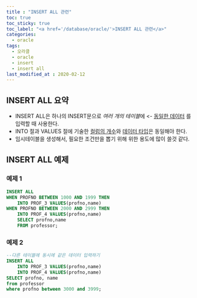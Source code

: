 ```yaml
---
title : "INSERT ALL 관련"
toc: true
toc_sticky: true
toc_label: "<a href='/database/oracle/'>INSERT ALL 관련</a>"
categories:
  - oracle
tags:
  - 오라클
  - oracle
  - insert
  - insert all
last_modified_at : 2020-02-12
---
```


## INSERT ALL 요약

- INSERT ALL은 하나의 INSERT문으로 *여러 개의 테이블*에 <- <u>동일한 데이터</u> 를 입력할 때 사용한다.
- INTO 절과 VALUES 절에 기술한 <u>컬럼의 개수</u>와 <u>데이터 타입</u>은 동일해야 한다.
- 임시테이블을 생성해서, 필요한 조건만을 뽑기 위해 위한 용도에 많이 쓸것 같다.

## INSERT ALL 예제
### 예제 1
~~~sql
INSERT ALL
WHEN PROFNO BETWEEN 1000 AND 1999 THEN
    INTO PROF_3 VALUES(profno,name)
WHEN PROFNO BETWEEN 2000 AND 2999 THEN
    INTO PROF_4 VALUES(profno,name)
    SELECT profno,name
    FROM professor;
~~~
### 예제 2
~~~sql
--다른 테이블에 동시에 같은 데이터 입력하기
INSERT ALL
    INTO PROF_3 VALUES(profno,name)
    INTO PROF_4 VALUES(profno,name)
SELECT profno, name
from professor
where profno between 3000 and 3999;
~~~